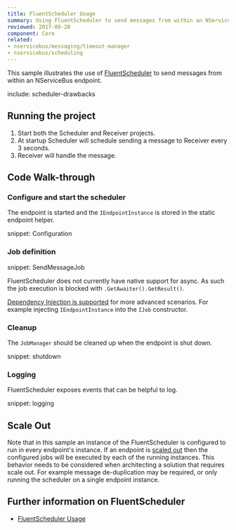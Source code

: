```yaml
---
title: FluentScheduler Usage
summary: Using FluentScheduler to send messages from within an NServiceBus endpoint.
reviewed: 2017-09-20
component: Core
related:
- nservicebus/messaging/timeout-manager
- nservicebus/scheduling
---
```


This sample illustrates the use of [FluentScheduler](https://github.com/fluentscheduler/FluentScheduler) to send messages from within an NServiceBus endpoint.


include: scheduler-drawbacks


## Running the project

 1. Start both the Scheduler and Receiver projects.
 1. At startup Scheduler will schedule sending a message to Receiver every 3 seconds.
 1. Receiver will handle the message.


## Code Walk-through


### Configure and start the scheduler

The endpoint is started and the `IEndpointInstance` is stored in the static endpoint helper.

snippet: Configuration


### Job definition

snippet: SendMessageJob

FluentScheduler does not currently have native support for async. As such the job execution is blocked with `.GetAwaiter().GetResult()`.

[Dependency Injection is supported](https://github.com/fluentscheduler/FluentScheduler#dependency-injection) for more advanced scenarios. For example injecting `IEndpointInstance` into the `IJob` constructor.


### Cleanup

The `JobManager` should be cleaned up when the endpoint is shut down.

snippet: shutdown


### Logging

FluentScheduler exposes events that can be helpful to log.

snippet: logging


## Scale Out

Note that in this sample an instance of the FluentScheduler is configured to run in every endpoint's instance. If an endpoint is [scaled out](/nservicebus/architecture/scaling.md) then the configured jobs will be executed by each of the running instances. This behavior needs to be considered when architecting a solution that requires scale out. For example message de-duplication may be required, or only running the scheduler on a single endpoint instance.


## Further information on FluentScheduler

 * [FluentScheduler Usage](https://github.com/fluentscheduler/FluentScheduler#usage)